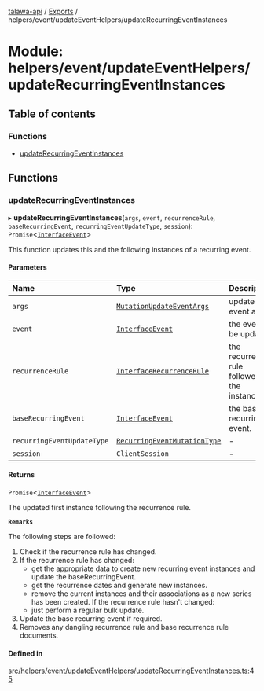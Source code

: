 [talawa-api](../README.md) / [Exports](../modules.md) / helpers/event/updateEventHelpers/updateRecurringEventInstances

# Module: helpers/event/updateEventHelpers/updateRecurringEventInstances

## Table of contents

### Functions

- [updateRecurringEventInstances](helpers_event_updateEventHelpers_updateRecurringEventInstances.md#updaterecurringeventinstances)

## Functions

### updateRecurringEventInstances

▸ **updateRecurringEventInstances**(`args`, `event`, `recurrenceRule`, `baseRecurringEvent`, `recurringEventUpdateType`, `session`): `Promise`\<[`InterfaceEvent`](../interfaces/models_Event.InterfaceEvent.md)\>

This function updates this and the following instances of a recurring event.

#### Parameters

| Name | Type | Description |
| :------ | :------ | :------ |
| `args` | [`MutationUpdateEventArgs`](types_generatedGraphQLTypes.md#mutationupdateeventargs) | update event args. |
| `event` | [`InterfaceEvent`](../interfaces/models_Event.InterfaceEvent.md) | the event to be updated. |
| `recurrenceRule` | [`InterfaceRecurrenceRule`](../interfaces/models_RecurrenceRule.InterfaceRecurrenceRule.md) | the recurrence rule followed by the instances. |
| `baseRecurringEvent` | [`InterfaceEvent`](../interfaces/models_Event.InterfaceEvent.md) | the base recurring event. |
| `recurringEventUpdateType` | [`RecurringEventMutationType`](types_generatedGraphQLTypes.md#recurringeventmutationtype) | - |
| `session` | `ClientSession` | - |

#### Returns

`Promise`\<[`InterfaceEvent`](../interfaces/models_Event.InterfaceEvent.md)\>

The updated first instance following the recurrence rule.

**`Remarks`**

The following steps are followed:
1. Check if the recurrence rule has changed.
2. If the recurrence rule has changed:
     - get the appropriate data to create new recurring event instances and update the baseRecurringEvent.
     - get the recurrence dates and generate new instances.
     - remove the current instances and their associations as a new series has been created.
   If the recurrence rule hasn't changed:
     - just perform a regular bulk update.
3. Update the base recurring event if required.
4. Removes any dangling recurrence rule and base recurrence rule documents.

#### Defined in

[src/helpers/event/updateEventHelpers/updateRecurringEventInstances.ts:45](https://github.com/PalisadoesFoundation/talawa-api/blob/e919df4/src/helpers/event/updateEventHelpers/updateRecurringEventInstances.ts#L45)
